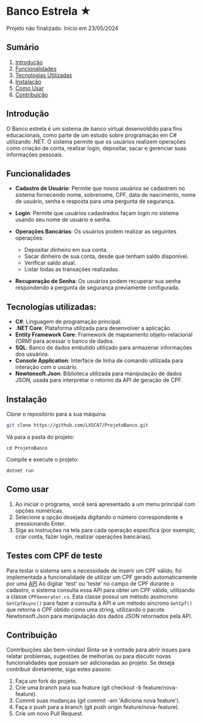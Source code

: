 
# Banco Estrela ★

Projeto não finalizado.
Início em 23/05/2024

## Sumário
1. [Introdução](#introducao)
1. [Funcionalidades](#funcionalidades)
1. [Tecnologias Utilizadas](#tecnologias-utilizadas)
1. [Instalação](#instalação)
1. [Como Usar](#como-usar)
1. [Contribuição](#contribuição)

## Introdução

O Banco estrela é um sistema de banco virtual desenvoldido para fins educacionais, como parte de um estudo sobre programação em C# utilizando .NET. O sistema permite que os usuários realizem operações como criação de conta, realizar login, depositar, sacar e gerenciar suas informações pessoais. 

## Funcionalidades
- **Cadastro de Usuário**: Permite que novos usuários se cadastrem no sistema fornecendo nome, sobrenome, CPF, data de nascimento, nome de usuário, senha e resposta para uma pergunta de segurança.

- **Login**: Permite que usuários cadastrados façam login no sistema usando seu nome de usuário e senha.

- **Operações Bancárias**: Os usuários podem realizar as seguintes operações:
    - Depositar dinheiro em sua conta.
    - Sacar dinheiro de sua conta, desde que tenham saldo disponível.
    - Verificar saldo atual.
    - Listar todas as transações realizadas.

- **Recuperação de Senha**: Os usuários podem recuperar sua senha respondendo à pergunta de segurança previamente configurada.

## Tecnologias utilizadas:

- **C#**: Linguagem de programação principal.
- **.NET Core**: Plataforma utilizada para desenvolver a aplicação.
- **Entity Framework Core**: Framework de mapeamento objeto-relacional _(ORM)_ para acessar o banco de dados.
- **SQL**: Banco de dados embutido utilizado para armazenar informações dos usuários.
- **Console Application**: Interface de linha de comando utilizada para interação com o usuário.
- **Newtonsoft.Json**: Biblioteca utilizada para manipulação de dados JSON, usada para interpretar o retorno da API de geração de CPF.

## Instalação

Clone o repositório para a sua máquina:

```bash
git clone https://github.com/LXSCA7/ProjetoBanco.git
```

Vá para a pasta do projeto:

```cd
cd ProjetoBanco
```

Compile e execute o projeto:

```
dotnet run
```

## Como usar

1. Ao iniciar o programa, você será apresentado a um menu principal com opções numéricas.
1. Selecione a opção desejada digitando o número correspondente e pressionando Enter.
1. Siga as instruções na tela para cada operação específica (por exemplo, criar conta, fazer login, realizar operações bancárias).

## Testes com CPF de teste

Para testar o sistema sem a necessidade de inserir um CPF válido, foi implementada a funcionalidade de utilizar um CPF gerado automaticamente por uma [API](https://api.invertexto.com/api-gerador-pessoas) Ao digitar 'test' ou 'teste' no campo de CPF durante o cadastro, o sistema consulta essa API para obter um CPF válido, utilizando a classe `CPFGenerator.cs`. Esta classe possui um método assíncrono `GetCpfAsync()` para fazer a consulta à API e um método síncrono `GetCpf()` que retorna o CPF obtido como uma string, utilizando o pacote Newtonsoft.Json para manipulação dos dados JSON retornados pela API.

## Contribuição

Contribuições são bem-vindas! Sinta-se à vontade para abrir issues para relatar problemas, sugestões de melhorias ou para discutir novas funcionalidades que possam ser adicionadas ao projeto. Se deseja contribuir diretamente, siga estes passos:

1. Faça um fork do projeto.
1. Crie uma branch para sua feature (git checkout -b feature/nova-feature).
1. Commit suas mudanças (git commit -am 'Adiciona nova feature').
1. Faça o push para a branch (git push origin feature/nova-feature).
1. Crie um novo Pull Request.
